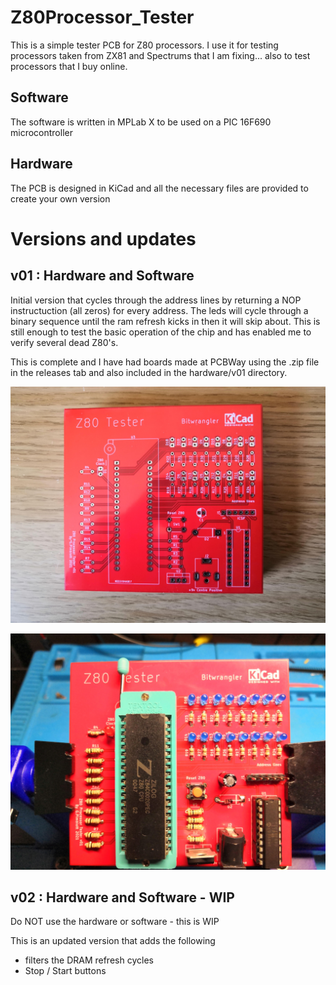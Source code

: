 # Z80Processor_Tester
This is a simple tester PCB for Z80 processors.  I use it for testing processors taken from ZX81 and Spectrums that I am fixing... also to test processors that I buy online.

## Software

The software is written in MPLab X to be used on a PIC 16F690 microcontroller

## Hardware

The PCB is designed in KiCad and all the necessary files are provided to create your own version

# Versions and updates

## v01 : Hardware and Software

Initial version that cycles through the address lines by returning a NOP instructuction (all zeros) for every address.  The leds will cycle through a binary sequence until the ram refresh kicks in then it will skip about.  This is still enough to test the basic operation of the chip and has enabled me to verify several dead Z80's.

This is complete and I have had boards made at PCBWay using the .zip file in the releases tab and also included in the hardware/v01 directory.

![v01 PCB](/images/v01/pcb.jpg)

![v01 Completed board](/images/v01/pcb-completed.jpg)

## v02 : Hardware and Software - WIP

Do NOT use the hardware or software - this is WIP

This is an updated version that adds the following
* filters the DRAM refresh cycles
* Stop / Start buttons
